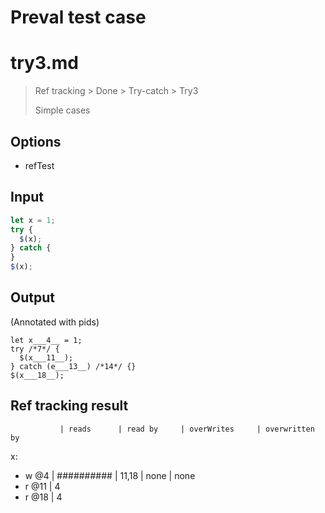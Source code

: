 # Preval test case

# try3.md

> Ref tracking > Done > Try-catch > Try3
>
> Simple cases

## Options

- refTest

## Input

`````js filename=intro
let x = 1;
try {
  $(x);
} catch {
}
$(x);
`````


## Output

(Annotated with pids)

`````filename=intro
let x___4__ = 1;
try /*7*/ {
  $(x___11__);
} catch (e___13__) /*14*/ {}
$(x___18__);
`````


## Ref tracking result


               | reads      | read by     | overWrites     | overwritten by
x:
  - w @4       | ########## | 11,18       | none           | none
  - r @11      | 4
  - r @18      | 4
